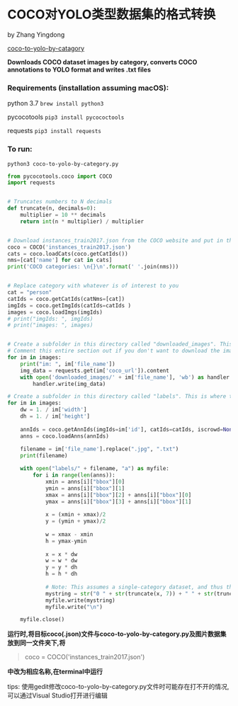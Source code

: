 # COCO对YOLO类型数据集的格式转换

by Zhang Yingdong

[coco-to-yolo-by-catagory](https://github.com/cindyweng/coco-to-yolo-by-category)

**Downloads COCO dataset images by category, converts COCO annotations to YOLO format and writes .txt files**

### Requirements (installation assuming macOS):

python 3.7 `brew install python3`

pycocotools `pip3 install pycococtools`

requests `pip3 install requests`

### To run:

```
python3 coco-to-yolo-by-category.py
```

```python
from pycocotools.coco import COCO
import requests


# Truncates numbers to N decimals
def truncate(n, decimals=0):
    multiplier = 10 ** decimals
    return int(n * multiplier) / multiplier


# Download instances_train2017.json from the COCO website and put in the same directory as this script
coco = COCO('instances_train2017.json')
cats = coco.loadCats(coco.getCatIds())
nms=[cat['name'] for cat in cats]
print('COCO categories: \n{}\n'.format(' '.join(nms)))


# Replace category with whatever is of interest to you
cat = "person"
catIds = coco.getCatIds(catNms=[cat])
imgIds = coco.getImgIds(catIds=catIds )
images = coco.loadImgs(imgIds)
# print("imgIds: ", imgIds)
# print("images: ", images)


# Create a subfolder in this directory called "downloaded_images". This is where your images will be downloaded into.
# Comment this entire section out if you don't want to download the images
for im in images:
    print("im: ", im['file_name'])
    img_data = requests.get(im['coco_url']).content
    with open('downloaded_images/' + im['file_name'], 'wb') as handler:
        handler.write(img_data)

# Create a subfolder in this directory called "labels". This is where the annotations will be saved in YOLO format
for im in images:
    dw = 1. / im['width']
    dh = 1. / im['height']
    
    annIds = coco.getAnnIds(imgIds=im['id'], catIds=catIds, iscrowd=None)
    anns = coco.loadAnns(annIds)
    
    filename = im['file_name'].replace(".jpg", ".txt")
    print(filename)

    with open("labels/" + filename, "a") as myfile:
        for i in range(len(anns)):
            xmin = anns[i]["bbox"][0]
            ymin = anns[i]["bbox"][1]
            xmax = anns[i]["bbox"][2] + anns[i]["bbox"][0]
            ymax = anns[i]["bbox"][3] + anns[i]["bbox"][1]
            
            x = (xmin + xmax)/2
            y = (ymin + ymax)/2
            
            w = xmax - xmin
            h = ymax-ymin
            
            x = x * dw
            w = w * dw
            y = y * dh
            h = h * dh
            
            # Note: This assumes a single-category dataset, and thus the "0" at the beginning of each line.
            mystring = str("0 " + str(truncate(x, 7)) + " " + str(truncate(y, 7)) + " " + str(truncate(w, 7)) + " " + str(truncate(h, 7)))
            myfile.write(mystring)
            myfile.write("\n")

    myfile.close()
```

**运行时,将目标coco(.json)文件与coco-to-yolo-by-category.py及图片数据集放到同一文件夹下,将**

>coco = COCO('instances_train2017.json')

**中改为相应名称,在terminal中运行**

tips: 使用gedit修改coco-to-yolo-by-category.py文件时可能存在打不开的情况,可以通过Visual Studio打开进行编辑 
